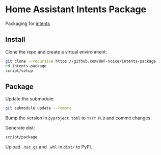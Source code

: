 # Home Assistant Intents Package

Packaging for [intents](https://github.com/OHF-Voice/intents/)


## Install

Clone the repo and create a virtual environment:

``` sh
git clone --recursive https://github.com/OHF-Voice/intents-package
cd intents-package
script/setup
```


## Package

Update the submodule:

``` sh
git submodule update --remote
```

Bump the version in `pyproject.toml` to `YYYY.M.D` and commit changes.

Generate dist:

``` sh
script/package
```

Upload `.tar.gz` and `.whl` in `dist/` to PyPI.
